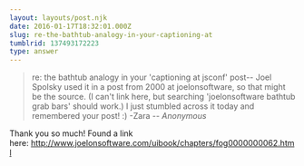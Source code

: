 ```yaml
---
layout: layouts/post.njk
date: 2016-01-17T18:32:01.000Z
slug: re-the-bathtub-analogy-in-your-captioning-at
tumblrid: 137493172223
type: answer
---
```

> re: the bathtub analogy in your 'captioning at jsconf' post-- Joel Spolsky used it in a post from 2000 at joelonsoftware, so that might be the source. (I can't link here, but searching 'joelonsoftware bathtub grab bars' should work.) I just stumbled across it today and remembered your post! :) -Zara
-- _Anonymous_

<p>Thank you so much! Found a link here: <a href="http://www.joelonsoftware.com/uibook/chapters/fog0000000062.html">http://www.joelonsoftware.com/uibook/chapters/fog0000000062.html</a></p>

